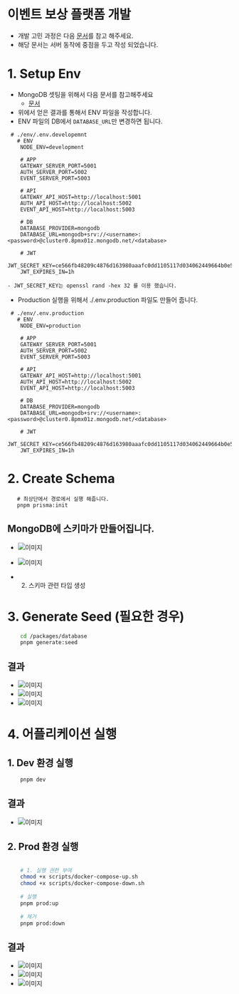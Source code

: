 # 이벤트 보상 플랫폼 개발
- 개발 고민 과정은 다음 [문서](./document/design-decisions.md)를 참고 해주세요.
- 해당 문서는 서버 동작에 중점을 두고 작성 되었습니다.

# 1. Setup Env

- MongoDB 셋팅을 위해서 다음 문서를 참고해주세요
  - [문서](document/setup-mongo-atlas.md)
- 위에서 얻은 결과를 통해서 ENV 파일을 작성합니다.
- ENV 파일의 DB에서 `DATABASE_URL`만 변경하면 됩니다.

```aiignore
 # ./env/.env.developemnt
   # ENV
    NODE_ENV=development
    
    # APP
    GATEWAY_SERVER_PORT=5001
    AUTH_SERVER_PORT=5002
    EVENT_SERVER_PORT=5003
    
    # API
    GATEWAY_API_HOST=http://localhost:5001
    AUTH_API_HOST=http://localhost:5002
    EVENT_API_HOST=http://localhost:5003
    
    # DB
    DATABASE_PROVIDER=mongodb
    DATABASE_URL=mongodb+srv://<username>:<password>@cluster0.8pmx01z.mongodb.net/<database>
    
    # JWT
    JWT_SECRET_KEY=ce566fb48209c4876d163980aaafc0dd1105117d034062449664b0e5349f220b
    JWT_EXPIRES_IN=1h
```
    - JWT_SECRET_KEY는 openssl rand -hex 32 를 이용 했습니다.

- Production 실행을 위해서 ./.env.production 파일도 만들어 줍니다.
```aiignore
 # ./env/.env.production
   # ENV
    NODE_ENV=production
    
    # APP
    GATEWAY_SERVER_PORT=5001
    AUTH_SERVER_PORT=5002
    EVENT_SERVER_PORT=5003
    
    # API
    GATEWAY_API_HOST=http://localhost:5001
    AUTH_API_HOST=http://localhost:5002
    EVENT_API_HOST=http://localhost:5003
    
    # DB
    DATABASE_PROVIDER=mongodb
    DATABASE_URL=mongodb+srv://<username>:<password>@cluster0.8pmx01z.mongodb.net/<database>
    
    # JWT
    JWT_SECRET_KEY=ce566fb48209c4876d163980aaafc0dd1105117d034062449664b0e5349f220b
    JWT_EXPIRES_IN=1h

```

# 2. Create Schema
```
   # 최상단에서 경로에서 실행 해줍니다.
   pnpm prisma:init
```

## MongoDB에 스키마가 만들어집니다.
  - ![이미지](./document/images/create-schema/result-cli.png)
  - ![이미지](./document/images/create-schema/result-compass.png)
  
- 2. 스키마 관련 타입 생성

# 3. Generate Seed (필요한 경우)

```bash
    cd /packages/database
    pnpm generate:seed
```

## 결과
- ![이미지](./document/images/generate-seed/cli.png)
- ![이미지](./document/images/generate-seed/user.png)
- ![이미지](./document/images/generate-seed/event.png)

# 4. 어플리케이션 실행 

## 1. Dev 환경 실행

```bash
    pnpm dev
```

## 결과
- ![이미지](./document/images/pnpm-dev/result-cli.png)


## 2. Prod 환경 실행

```bash
    
    # 1. 실행 권한 부여
    chmod +x scripts/docker-compose-up.sh
    chmod +x scripts/docker-compose-down.sh
  
    # 실행
    pnpm prod:up
    
    # 제거
    pnpm prod:down
```

## 결과
- ![이미지](./document/images/pnpm-prod/result-gateway.png)
- ![이미지](./document/images/pnpm-prod/result-auth.png)
- ![이미지](./document/images/pnpm-prod/result-event.png)

##